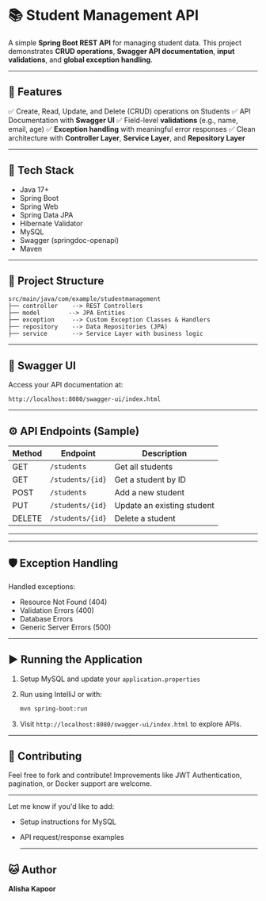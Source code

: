 # 📚 Student Management API

A simple **Spring Boot REST API** for managing student data. This project demonstrates **CRUD operations**, **Swagger API documentation**, **input validations**, and **global exception handling**.

---

## 🔧 Features

✅ Create, Read, Update, and Delete (CRUD) operations on Students
✅ API Documentation with **Swagger UI**
✅ Field-level **validations** (e.g., name, email, age)
✅ **Exception handling** with meaningful error responses
✅ Clean architecture with **Controller Layer**, **Service Layer**, and **Repository Layer**

---

## 🚀 Tech Stack

* Java 17+
* Spring Boot
* Spring Web
* Spring Data JPA
* Hibernate Validator
* MySQL
* Swagger (springdoc-openapi)
* Maven

---

## 📂 Project Structure

```
src/main/java/com/example/studentmanagement
├── controller    --> REST Controllers
├── model        --> JPA Entities
├── exception     --> Custom Exception Classes & Handlers
├── repository    --> Data Repositories (JPA)
├── service       --> Service Layer with business logic

```

---

## 🔗 Swagger UI

Access your API documentation at:

```
http://localhost:8080/swagger-ui/index.html
```

---

## ⚙️ API Endpoints (Sample)

| Method | Endpoint         | Description                |
| ------ | ---------------- | -------------------------- |
| GET    | `/students`      | Get all students           |
| GET    | `/students/{id}` | Get a student by ID        |
| POST   | `/students`      | Add a new student          |
| PUT    | `/students/{id}` | Update an existing student |
| DELETE | `/students/{id}` | Delete a student           |

---



---

## 🛡️ Exception Handling

Handled exceptions:

* Resource Not Found (404)
* Validation Errors (400)
* Database Errors
* Generic Server Errors (500)

---

## ▶️ Running the Application

1. Setup MySQL and update your `application.properties`
2. Run using IntelliJ or with:

   ```bash
   mvn spring-boot:run
   ```
3. Visit `http://localhost:8080/swagger-ui/index.html` to explore APIs.

---

## 🤝 Contributing

Feel free to fork and contribute! Improvements like JWT Authentication, pagination, or Docker support are welcome.

---

Let me know if you'd like to add:

* Setup instructions for MySQL
* API request/response examples

  ---
## 🐱 Author
**Alisha Kapoor**
